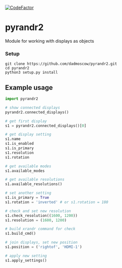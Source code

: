 [![CodeFactor](https://www.codefactor.io/repository/github/dadmoscow/pyrandr2/badge)](https://www.codefactor.io/repository/github/dadmoscow/pyrandr2)
# pyrandr2
Module for working with displays as objects

### Setup

```
git clone https://github.com/dadmoscow/pyrandr2.git
cd pyrandr2
python3 setup.py install
```

## Example usage
```python
import pyrandr2

# show connected displays
pyrandr2.connected_displays()

# get first display
s1 = pyrandr2.connected_displays()[0]

# get display setting
s1.name
s1.is_enabled
s1.is_primary
s1.resolution
s1.rotation

# get available modes
s1.available_modes

# get available resolutions
s1.available_resolutions()

# set another setting
s1.is_primary = True
s1.rotation = 'inverted' # or s1.rotation = 180

# check and set new resolution
s1.check_resolution((1600, 1200))
s1.resolution = (1600, 1200)

# build xrandr command for check
s1.build_cmd()

# join displays, set new position
s1.position = ('rightof', 'HDMI-1')

# apply new setting
s1.apply_settings()
```
